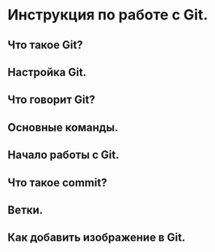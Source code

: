 # Инструкция по работе с Git.

## Что такое Git?

## Настройка Git.

## Что говорит Git?

## Основные команды.

## Начало работы с Git.

## Что такое commit?

## Ветки. 

## Как добавить изображение в Git.

